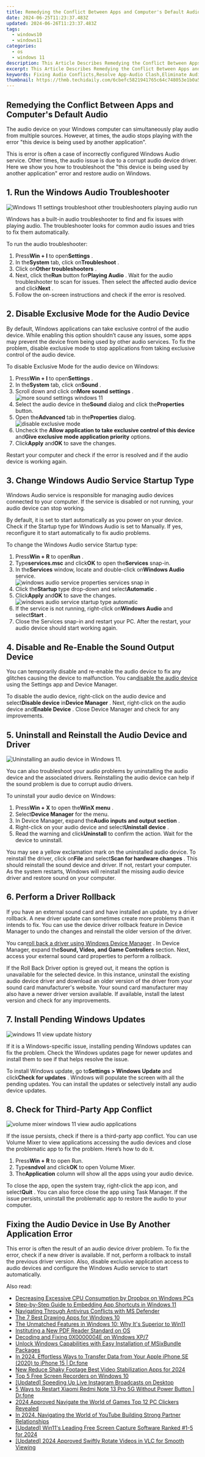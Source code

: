 ```yaml
---
title: Remedying the Conflict Between Apps and Computer's Default Audio
date: 2024-06-25T11:23:37.483Z
updated: 2024-06-26T11:23:37.483Z
tags:
  - windows10
  - windows11
categories:
  - os
  - windows 11
description: This Article Describes Remedying the Conflict Between Apps and Computer's Default Audio
excerpt: This Article Describes Remedying the Conflict Between Apps and Computer's Default Audio
keywords: Fixing Audio Conflicts,Resolve App-Audio Clash,Eliminate Audio Disputes,Harmonize App Sound Output,Sync Apps & Computer Audio,Reduce Default Audio Conflict,Balance App Audio Settings
thumbnail: https://thmb.techidaily.com/6cbefc5821941765c64c748053e1b0a5829fef1524e233743a9045ce3a1167e9.jpg
---
```


## Remedying the Conflict Between Apps and Computer's Default Audio

 The audio device on your Windows computer can simultaneously play audio from multiple sources. However, at times, the audio stops playing with the error "this device is being used by another application".

 This is error is often a case of incorrectly configured Windows Audio service. Other times, the audio issue is due to a corrupt audio device driver. Here we show you how to troubleshoot the "this device is being used by another application" error and restore audio on Windows.

## 1\. Run the Windows Audio Troubleshooter

![Windows 11 settings troubleshoot other troubleshooters playing audio run](https://static1.makeuseofimages.com/wordpress/wp-content/uploads/2022/12/windows-11-settings-troubleshoot-other-troubleshooters-playing-audio-run.jpg)

 Windows has a built-in audio troubleshooter to find and fix issues with playing audio. The troubleshooter looks for common audio issues and tries to fix them automatically.

To run the audio troubleshooter:

1. Press**Win + I** to open**Settings** .
2. In the**System** tab, click on**Troubleshoot** .
3. Click on**Other troubleshooters** .
4. Next, click the**Run** button for**Playing Audio** . Wait for the audio troubleshooter to scan for issues. Then select the affected audio device and click**Next** .
5. Follow the on-screen instructions and check if the error is resolved.

## 2\. Disable Exclusive Mode for the Audio Device

 By default, Windows applications can take exclusive control of the audio device. While enabling this option shouldn’t cause any issues, some apps may prevent the device from being used by other audio services. To fix the problem, disable exclusive mode to stop applications from taking exclusive control of the audio device.

To disable Exclusive Mode for the audio device on Windows:

1. Press**Win + I** to open**Settings** .
2. In the**System** tab, click on**Sound** .
3. Scroll down and click on**More sound settings** .  
![more sound settings windows 11](https://static1.makeuseofimages.com/wordpress/wp-content/uploads/2023/03/more-sound-settings-windows-11.jpg)
4. Select the audio device in the**Sound** dialog and click the**Properties** button.
5. Open the**Advanced** tab in the**Properties** dialog.  
![disable exclusive mode](https://static1.makeuseofimages.com/wordpress/wp-content/uploads/2023/03/disable-exclusive-mode.jpg)
6. Uncheck the **Allow application to take exclusive control of this device** and**Give exclusive mode application priority** options.
7. Click**Apply** and**OK** to save the changes.

 Restart your computer and check if the error is resolved and if the audio device is working again.

## 3\. Change Windows Audio Service Startup Type

 Windows Audio service is responsible for managing audio devices connected to your computer. If the service is disabled or not running, your audio device can stop working.

 By default, it is set to start automatically as you power on your device. Check if the Startup type for Windows Audio is set to Manually. If yes, reconfigure it to start automatically to fix audio problems.

To change the Windows Audio service Startup type:

1. Press**Win + R** to open**Run** .
2. Type**services.msc** and click**OK** to open the**Services** snap-in.
3. In the**Services** window, locate and double-click on**Windows Audio** service.  
![windows audio service properties services snap in](https://static1.makeuseofimages.com/wordpress/wp-content/uploads/2023/03/windows-audio-service-properties-services-snap-in.jpg)
4. Click the**Startup** type drop-down and select**Automatic** .
5. Click**Apply** and**OK** to save the changes.  
![windows audio service startup type automatic](https://static1.makeuseofimages.com/wordpress/wp-content/uploads/2023/03/windows-audio-service-startup-type-automatic.jpg)
6. If the service is not running, right-click on**Windows Audio** and select**Start** .
7. Close the Services snap-in and restart your PC. After the restart, your audio device should start working again.

## 4\. Disable and Re-Enable the Sound Output Device

 You can temporarily disable and re-enable the audio device to fix any glitches causing the device to malfunction. You can[disable the audio device](https://www.makeuseof.com/enable-disable-sound-output-devices-in-windows/) using the Settings app and Device Manager.

 To disable the audio device, right-click on the audio device and select**Disable device** in**Device Manager** . Next, right-click on the audio device and**Enable Device** . Close Device Manager and check for any improvements.

## 5\. Uninstall and Reinstall the Audio Device and Driver

![Uninstalling an audio device in Windows 11.](https://static1.makeuseofimages.com/wordpress/wp-content/uploads/2022/04/uninstalling-audio-device-windows-11.jpg)

 You can also troubleshoot your audio problems by uninstalling the audio device and the associated drivers. Reinstalling the audio device can help if the sound problem is due to corrupt audio drivers.

To uninstall your audio device on Windows:

1. Press**Win + X** to open the**WinX menu** .
2. Select**Device Manager** for the menu.
3. In Device Manager, expand the**Audio inputs and output section** .
4. Right-click on your audio device and select**Uninstall device** .
5. Read the warning and click**Uninstall** to confirm the action. Wait for the device to uninstall.

 You may see a yellow exclamation mark on the uninstalled audio device. To reinstall the driver, click on**File** and select**Scan for hardware changes** . This should reinstall the sound device and driver. If not, restart your computer. As the system restarts, Windows will reinstall the missing audio device driver and restore sound on your computer.

## 6\. Perform a Driver Rollback

 If you have an external sound card and have installed an update, try a driver rollback. A new driver update can sometimes create more problems than it intends to fix. You can use the device driver rollback feature in Device Manager to undo the changes and reinstall the older version of the driver.

 You can[roll back a driver using Windows Device Manager](https://www.makeuseof.com/how-to-roll-back-a-driver-in-windows-10/) . In Device Manager, expand the**Sound, Video, and Game Controllers** section. Next, access your external sound card properties to perform a rollback.

 If the Roll Back Driver option is greyed out, it means the option is unavailable for the selected device. In this instance, uninstall the existing audio device driver and download an older version of the driver from your sound card manufacturer's website. Your sound card manufacturer may also have a newer driver version available. If available, install the latest version and check for any improvements.

## 7\. Install Pending Windows Updates

![windows 11 view update history](https://static1.makeuseofimages.com/wordpress/wp-content/uploads/2022/12/winodws-11-view-update-history.jpg)

 If it is a Windows-specific issue, installing pending Windows updates can fix the problem. Check the Windows updates page for newer updates and install them to see if that helps resolve the issue.

 To install Windows update, go to**Settings > Windows Update** and click**Check for updates** . Windows will populate the screen with all the pending updates. You can install the updates or selectively install any audio device updates.

## 8\. Check for Third-Party App Conflict

![volume mixer windows 11 view audio applications](https://static1.makeuseofimages.com/wordpress/wp-content/uploads/2023/03/volume-mixer-windows-11-view-audio-applications.jpg)

 If the issue persists, check if there is a third-party app conflict. You can use Volume Mixer to view applications accessing the audio devices and close the problematic app to fix the problem. Here’s how to do it.

1. Press**Win + R** to open Run.
2. Type**sndvol** and click**OK** to open Volume Mixer.
3. The**Application** column will show all the apps using your audio device.

 To close the app, open the system tray, right-click the app icon, and select**Quit** . You can also force close the app using Task Manager. If the issue persists, uninstall the problematic app to restore the audio to your computer.

## Fixing the Audio Device in Use By Another Application Error

 This error is often the result of an audio device driver problem. To fix the error, check if a new driver is available. If not, perform a rollback to install the previous driver version. Also, disable exclusive application access to audio devices and configure the Windows Audio service to start automatically.


<ins class="adsbygoogle"
     style="display:block"
     data-ad-format="autorelaxed"
     data-ad-client="ca-pub-7571918770474297"
     data-ad-slot="1223367746"></ins>



<ins class="adsbygoogle"
     style="display:block"
     data-ad-client="ca-pub-7571918770474297"
     data-ad-slot="8358498916"
     data-ad-format="auto"
     data-full-width-responsive="true"></ins>

<span class="atpl-alsoreadstyle">Also read:</span>
<div><ul>
<li><a href="https://win11.techidaily.com/decreasing-excessive-cpu-consumption-by-dropbox-on-windows-pcs/"><u>Decreasing Excessive CPU Consumption by Dropbox on Windows PCs</u></a></li>
<li><a href="https://win11.techidaily.com/step-by-step-guide-to-embedding-app-shortcuts-in-windows-11/"><u>Step-by-Step Guide to Embedding App Shortcuts in Windows 11</u></a></li>
<li><a href="https://win11.techidaily.com/navigating-through-antivirus-conflicts-with-ms-defender/"><u>Navigating Through Antivirus Conflicts with MS Defender</u></a></li>
<li><a href="https://win11.techidaily.com/the-7-best-drawing-apps-for-windows-10/"><u>The 7 Best Drawing Apps for Windows 10</u></a></li>
<li><a href="https://win11.techidaily.com/the-unmatched-features-in-windows-10-why-its-superior-to-win11/"><u>The Unmatched Features in Windows 10: Why It's Superior to Win11</u></a></li>
<li><a href="https://win11.techidaily.com/instituting-a-new-pdf-reader-standard-on-os/"><u>Instituting a New PDF Reader Standard on OS</u></a></li>
<li><a href="https://win11.techidaily.com/decoding-and-fixing-0x0000004e-on-windows-xp7/"><u>Decoding and Fixing 0X0000004E on Windows XP/7</u></a></li>
<li><a href="https://win11.techidaily.com/unlock-windows-capabilities-with-easy-installation-of-msixbundle-packages/"><u>Unlock Windows Capabilities with Easy Installation of MSixBundle Packages</u></a></li>
<li><a href="https://iphone-transfer.techidaily.com/in-2024-effortless-ways-to-transfer-data-from-your-apple-iphone-se-2020-to-iphone-15-drfone-by-drfone-transfer-from-ios/"><u>In 2024, Effortless Ways to Transfer Data from Your Apple iPhone SE (2020) to iPhone 15 | Dr.fone</u></a></li>
<li><a href="https://ai-driven-video-production.techidaily.com/new-reduce-shaky-footage-best-video-stabilization-apps-for-2024/"><u>New Reduce Shaky Footage Best Video Stabilization Apps for 2024</u></a></li>
<li><a href="https://extra-information.techidaily.com/top-5-free-screen-recorders-on-windows-10/"><u>Top 5 Free Screen Recorders on Windows 10</u></a></li>
<li><a href="https://instagram-clips.techidaily.com/updated-speeding-up-live-instagram-broadcasts-on-desktop/"><u>[Updated] Speeding Up Live Instagram Broadcasts on Desktop</u></a></li>
<li><a href="https://phone-solutions.techidaily.com/5-ways-to-restart-xiaomi-redmi-note-13-pro-5g-without-power-button-drfone-by-drfone-reset-android-reset-android/"><u>5 Ways to Restart Xiaomi Redmi Note 13 Pro 5G Without Power Button | Dr.fone</u></a></li>
<li><a href="https://remote-screen-capture.techidaily.com/2024-approved-navigate-the-world-of-games-top-12-pc-clickers-revealed/"><u>2024 Approved  Navigate the World of Games  Top 12 PC Clickers Revealed</u></a></li>
<li><a href="https://youtube-stream.techidaily.com/in-2024-navigating-the-world-of-youtube-building-strong-partner-relationships/"><u>In 2024, Navigating the World of YouTube  Building Strong Partner Relationships</u></a></li>
<li><a href="https://fox-blue.techidaily.com/updated-win11s-leading-free-screen-capture-software-ranked-1-5-for-2024/"><u>[Updated] Win11's Leading Free Screen Capture Software Ranked #1-5 for 2024</u></a></li>
<li><a href="https://desktop-recording.techidaily.com/updated-2024-approved-swiftly-rotate-videos-in-vlc-for-smooth-viewing/"><u>[Updated] 2024 Approved  Swiftly Rotate Videos in VLC for Smooth Viewing</u></a></li>
</ul></div>
